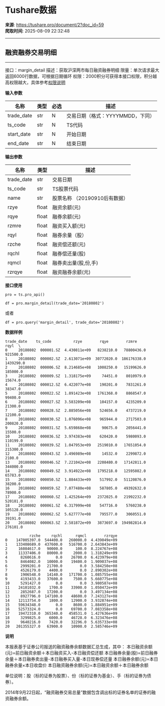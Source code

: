 # Tushare数据

**来源**: https://tushare.pro/document/2?doc_id=59  
**爬取时间**: 2025-08-09 22:32:48

---

## 融资融券交易明细

---

接口：margin\_detail
描述：获取沪深两市每日融资融券明细
限量：单次请求最大返回6000行数据，可根据日期循环
权限：2000积分可获得本接口权限，积分越高权限越大，具体参考[权限说明](https://tushare.pro/document/1?doc_id=290)

**输入参数**

| 名称 | 类型 | 必选 | 描述 |
| --- | --- | --- | --- |
| trade\_date | str | N | 交易日期（格式：YYYYMMDD，下同） |
| ts\_code | str | N | TS代码 |
| start\_date | str | N | 开始日期 |
| end\_date | str | N | 结束日期 |

**输出参数**

| 名称 | 类型 | 描述 |
| --- | --- | --- |
| trade\_date | str | 交易日期 |
| ts\_code | str | TS股票代码 |
| name | str | 股票名称 （20190910后有数据） |
| rzye | float | 融资余额(元) |
| rqye | float | 融券余额(元) |
| rzmre | float | 融资买入额(元) |
| rqyl | float | 融券余量（股） |
| rzche | float | 融资偿还额(元) |
| rqchl | float | 融券偿还量(股) |
| rqmcl | float | 融券卖出量(股,份,手) |
| rzrqye | float | 融资融券余额(元) |

**接口使用**

```
pro = ts.pro_api()

df = pro.margin_detail(trade_date='20180802')
```

或者

```
df = pro.query('margin_detail', trade_date='20180802')
```

**数据样例**

```
trade_date    ts_code          rzye        rqye        rzmre       rqyl  \
0     20180802  000001.SZ  4.430811e+09   8238210.0   78800436.0   921500.0
1     20180802  000002.SZ  2.613071e+09  30772020.0  186176338.0  1439290.0
2     20180802  000006.SZ  8.214685e+08   1008250.0   15199626.0   185000.0
3     20180802  000009.SZ  1.318175e+09     74451.0    8010979.0    15674.0
4     20180802  000012.SZ  6.422077e+08    190201.0    7831261.0    38347.0
5     20180802  000022.SZ  1.891423e+08   1761368.0    8868547.0    99400.0
6     20180802  000027.SZ  3.583209e+08    104157.0    4235209.0    21300.0
7     20180802  000028.SZ  2.885056e+08    524656.0    4737219.0    12100.0
8     20180802  000030.SZ  1.076096e+08    965944.0    2717503.0   200820.0
9     20180802  000031.SZ  5.659868e+08     90675.0    2056441.0    15500.0
10    20180802  000036.SZ  3.974383e+08    620420.0    5980093.0   110199.0
11    20180802  000039.SZ  1.047953e+09   2519010.0   17651054.0   215300.0
12    20180802  000043.SZ  3.496989e+08     14532.0    2299872.0     2100.0
13    20180802  000046.SZ  7.221042e+08   2208480.0   17142811.0   344000.0
14    20180802  000049.SZ  3.914922e+08   1795218.0   12595082.0    65783.0
15    20180802  000050.SZ  1.884433e+09    517992.0   51120876.0    38200.0
16    20180802  000059.SZ  7.077480e+08    587805.0   49392632.0    78900.0
17    20180802  000060.SZ  1.425264e+09   2372025.0   21992232.0   520181.0
18    20180802  000061.SZ  6.317999e+08    547716.0    5760238.0   105128.0
19    20180802  000062.SZ  5.627777e+08    795577.0    3060551.0    39191.0
20    20180802  000063.SZ  2.581872e+09   3873697.0  194982814.0   276101.0

           rzche     rqchl      rqmcl        rzrqye
0    147005397.0  544400.0   260000.0  4.439049e+09
1    133408689.0  437600.0   516700.0  2.643843e+09
2     16084617.0   90000.0      100.0  8.224767e+08
3     11337406.0   80000.0     2000.0  1.318249e+09
4      8260616.0       0.0    26700.0  6.423979e+08
5      8464082.0   10000.0    19400.0  1.909037e+08
6      2999201.0   21700.0        0.0  3.584250e+08
7      4526179.0    4400.0        0.0  2.890302e+08
8      1906548.0   14140.0   171700.0  1.085755e+08
9      4193433.0   37600.0     7500.0  5.660775e+08
10     5291427.0       0.0        0.0  3.980587e+08
11    24101032.0    1700.0    33900.0  1.050472e+09
12     2852687.0   17200.0        0.0  3.497134e+08
13     8927796.0  147100.0    48600.0  7.243127e+08
14    12113754.0    1800.0    12900.0  3.932874e+08
15    59634348.0       0.0     8600.0  1.884951e+09
16    52573324.0       0.0    69700.0  7.083358e+08
17    19472310.0  365340.0   458531.0  1.427636e+09
18     3299825.0    6000.0    46728.0  6.323476e+08
19     9640216.0    7420.0    32296.0  5.635733e+08
20   201355327.0   63900.0    10900.0  2.585746e+09
```

**说明**

本报表基于证券公司报送的融资融券余额数据汇总生成，其中：
本日融资余额(元)=前日融资余额＋本日融资买入-本日融资偿还额
本日融券余量(股)=前日融券余量＋本日融券卖出量-本日融券买入量-本日现券偿还量
本日融券余额(元)=本日融券余量×本日收盘价
本日融资融券余额(元)=本日融资余额＋本日融券余额

单位说明：股（标的证券为股票）、份（标的证券为基金）、手（标的证券为债券）。

2014年9月22日起，“融资融券交易总量”数据包含调出标的证券名单的证券的融资融券余额。
